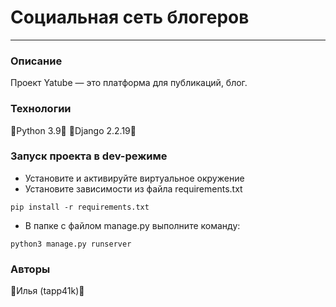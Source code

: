 # Социальная сеть блогеров
---
### Описание
Проект Yatube — это платформа для публикаций, блог.
### Технологии
🐍Python 3.9🐍
🐢Django 2.2.19🐢
### Запуск проекта в dev-режиме
- Установите и активируйте виртуальное окружение
- Установите зависимости из файла requirements.txt
```
pip install -r requirements.txt
``` 
- В папке с файлом manage.py выполните команду:
```
python3 manage.py runserver
```
### Авторы
🌟Илья (tapp41k)🌟